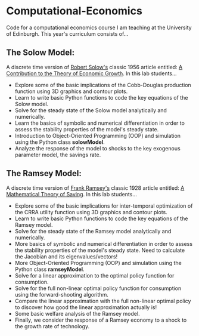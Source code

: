 Computational-Economics
=======================

Code for a computational economics course I am teaching at the University of 
Edinburgh.  This year's curriculum consists of...

The Solow Model:
--------------- 
A discrete time version of [Robert Solow's](http://en.wikipedia.org/wiki/Robert_Solow) 
classic 1956 article entitled: [A Contribution to the Theory of Economic Growth](http://faculty.lebow.drexel.edu/LainczC/cal38/Growth/Solow_1956.pdf).  In this lab students...

* Explore some of the basic implications of the Cobb-Douglas production function using 3D graphics and contour plots.
* Learn to write basic Python functions to code the key equations of the Solow model.
* Solve for the steady state of the Solow model analytically and numerically.
* Learn the basics of symbolic and numerical differentiation in order to assess the stability properties of the model's steady state.
* Introduction to Object-Oriented Programming (OOP) and simulation using the Python class **solowModel**.
* Analyze the response of the model to shocks to the key exogenous parameter model, the savings rate. 

The Ramsey Model: 
-----------------
A discrete time version of [Frank Ramsey's](http://en.wikipedia.org/wiki/Frank_P._Ramsey) classic 1928 article entitled:
[A Mathematical Theory of Saving](folk.uio.no/gasheim/zRam1928.pdf). In this lab students...

* Explore some of the basic implications for inter-temporal optimization of the CRRA utility function using 3D graphics and contour plots.
* Learn to write basic Python functions to code the key equations of the Ramsey model.
* Solve for the steady state of the Ramsey model analytically and numerically.
* More basics of symbolic and numerical differentiation in order to assess the stability properties of the model's steady state. Need to calculate the Jacobian and its eigenvalues/vectors!
* More Object-Oriented Programming (OOP) and simulation using the Python class **ramseyModel**.
* Solve for a linear approximation to the optimal policy function for consumption.
* Solve for the full non-linear optimal policy function for consumption using the forward-shooting algorithm.
* Compare the linear approximation with the full non-linear optimal policy to discover how good the linear approximation actually is!
* Some basic welfare analysis of the Ramsey model.
* Finally, we consider the response of a Ramsey economy to a shock to the growth rate of technology. 
